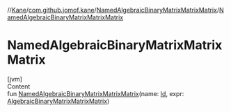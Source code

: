 //[Kane](../../index.md)/[com.github.jomof.kane](../index.md)/[NamedAlgebraicBinaryMatrixMatrixMatrix](index.md)/[NamedAlgebraicBinaryMatrixMatrixMatrix](-named-algebraic-binary-matrix-matrix-matrix.md)



# NamedAlgebraicBinaryMatrixMatrixMatrix  
[jvm]  
Content  
fun [NamedAlgebraicBinaryMatrixMatrixMatrix](-named-algebraic-binary-matrix-matrix-matrix.md)(name: [Id](../../com.github.jomof.kane.impl/index.md#%5Bcom.github.jomof.kane.impl%2FId%2F%2F%2FPointingToDeclaration%2F%5D%2FClasslikes%2F-2004631606), expr: [AlgebraicBinaryMatrixMatrixMatrix](../-algebraic-binary-matrix-matrix-matrix/index.md))  



